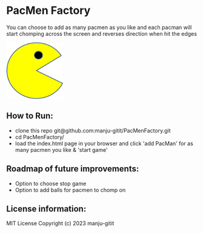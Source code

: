 # PacMen Factory
 <p>You can choose to add as many pacmen as you like and each pacman will start chomping across the screen 
  and reverses direction when hit the edges 
</p>
<p>
 <img src="./images/PacMan1.png" width="150" height="150"> 
 </p>
<h2>How to Run:</h2>
<ul>
   <li>clone this repo git@github.com:manju-gitit/PacMenFactory.git </li>
   <li>cd PacMenFactory/ </li>
  <li>load the index.html page in your browser and click 'add PacMan' for as many pacmen you like & 'start game'</li>
</ul>  
<h2>Roadmap of future improvements: </h2>
<ul>
  <li>Option to choose stop game</li>
  <li>Option to add balls for pacmen to chomp on</li>
</ul>
<h2>License information:</h2>
 MIT License Copyright (c) 2023 manju-gitit
